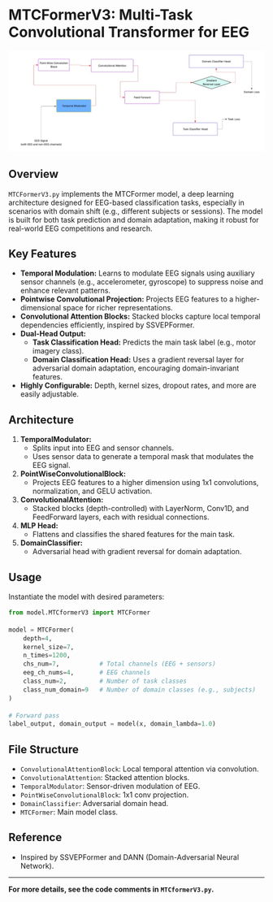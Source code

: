# MTCFormerV3: Multi-Task Convolutional Transformer for EEG

![MTCFormer Architecture](model/Arch.jpeg)

## Overview

`MTCFormerV3.py` implements the MTCFormer model, a deep learning architecture designed for EEG-based classification tasks, especially in scenarios with domain shift (e.g., different subjects or sessions). The model is built for both task prediction and domain adaptation, making it robust for real-world EEG competitions and research.

## Key Features

- **Temporal Modulation:** Learns to modulate EEG signals using auxiliary sensor channels (e.g., accelerometer, gyroscope) to suppress noise and enhance relevant patterns.
- **Pointwise Convolutional Projection:** Projects EEG features to a higher-dimensional space for richer representations.
- **Convolutional Attention Blocks:** Stacked blocks capture local temporal dependencies efficiently, inspired by SSVEPFormer.
- **Dual-Head Output:**
  - **Task Classification Head:** Predicts the main task label (e.g., motor imagery class).
  - **Domain Classification Head:** Uses a gradient reversal layer for adversarial domain adaptation, encouraging domain-invariant features.
- **Highly Configurable:** Depth, kernel sizes, dropout rates, and more are easily adjustable.

## Architecture

1. **TemporalModulator:**
   - Splits input into EEG and sensor channels.
   - Uses sensor data to generate a temporal mask that modulates the EEG signal.
2. **PointWiseConvolutionalBlock:**
   - Projects EEG features to a higher dimension using 1x1 convolutions, normalization, and GELU activation.
3. **ConvolutionalAttention:**
   - Stacked blocks (depth-controlled) with LayerNorm, Conv1D, and FeedForward layers, each with residual connections.
4. **MLP Head:**
   - Flattens and classifies the shared features for the main task.
5. **DomainClassifier:**
   - Adversarial head with gradient reversal for domain adaptation.

## Usage

Instantiate the model with desired parameters:

```python
from model.MTCformerV3 import MTCFormer

model = MTCFormer(
    depth=4,
    kernel_size=7,
    n_times=1200,
    chs_num=7,           # Total channels (EEG + sensors)
    eeg_ch_nums=4,       # EEG channels
    class_num=2,         # Number of task classes
    class_num_domain=9   # Number of domain classes (e.g., subjects)
)

# Forward pass
label_output, domain_output = model(x, domain_lambda=1.0)
```

## File Structure

- `ConvolutionalAttentionBlock`: Local temporal attention via convolution.
- `ConvolutionalAttention`: Stacked attention blocks.
- `TemporalModulator`: Sensor-driven modulation of EEG.
- `PointWiseConvolutionalBlock`: 1x1 conv projection.
- `DomainClassifier`: Adversarial domain head.
- `MTCFormer`: Main model class.

## Reference

- Inspired by SSVEPFormer and DANN (Domain-Adversarial Neural Network).

---

**For more details, see the code comments in `MTCformerV3.py`.**
